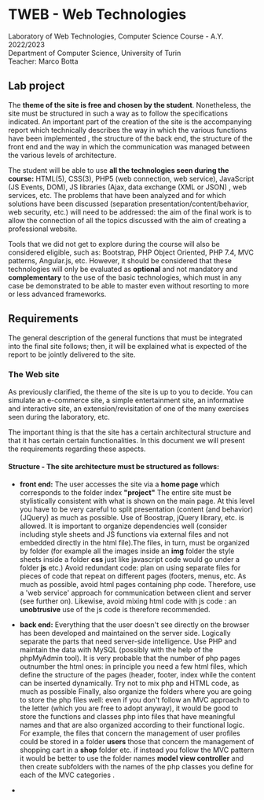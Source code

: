 # TWEB - Web Technologies
Laboratory of Web Technologies, Computer Science Course - A.Y. 2022/2023  
Department of Computer Science, University of Turin  
Teacher: Marco Botta

## Lab project
The **theme of the site is free and chosen by the student**. Nonetheless, the site must be structured in such a way as to follow the specifications indicated. An important part of the creation of the site is the accompanying report which technically describes the way in which the various functions have been implemented , the structure of the back end, the structure of the front end and the way in which the communication was managed between the various levels of architecture.

The student will be able to use **all the technologies seen during the course:** HTML(5), CSS(3), PHP5 (web connection, web service), JavaScript (JS Events, DOM), JS libraries (Ajax, data exchange (XML or JSON) , web services, etc. The problems that have been analyzed and for which solutions have been discussed (separation presentation/content/behavior, web security, etc.) will need to be addressed: the aim of the final work is to allow the connection of all the topics discussed with the aim of creating a professional website.

Tools that we did not get to explore during the course will also be considered eligible, such as: Bootstrap, PHP Object Oriented, PHP 7.4, MVC patterns, Angular.js, etc. However, it should be considered that these technologies will only be evaluated as **optional** and not mandatory and **complementary** to the use of the basic technologies, which must in any case be demonstrated to be able to master even without resorting to more or less advanced frameworks.

## Requirements
The general description of the general functions that must be integrated into the final site follows; then, it will be explained what is expected of the report to be jointly delivered to the site.

### The Web site
As previously clarified, the theme of the site is up to you to decide. You can simulate an e-commerce site, a simple entertainment site, an informative and interactive site, an extension/revisitation of one of the many exercises seen during the laboratory, etc.

The important thing is that the site has a certain architectural structure and that it has certain certain functionalities. In this document we will present the requirements regarding these aspects.

#### Structure - The site architecture must be structured as follows:
* **front end:** The user accesses the site via a **home page** which corresponds to the folder index **"project"** The entire site must be stylistically consistent with what is shown on the main page. At this level you have to be very careful to split presentation (content (and behavior) (JQuery) as much as possible. Use of Boostrap, jQuery library, etc. is allowed. It is important to organize dependencies well (consider including style sheets and JS functions via external files and not embedded directly in the html file).The files, in turn, must be organized by folder (for example all the images inside an **img** folder the style sheets inside a folder **css** just like javascript code would go under a folder **js** etc.) Avoid redundant code: plan on using separate files for pieces of code that repeat on different pages (footers, menus, etc. As much as possible, avoid html pages containing php code. Therefore, use a 'web service' approach for communication between client and server (see further on). Likewise, avoid mixing html code with js code : an **unobtrusive** use of the js code is therefore recommended.

* **back end:** Everything that the user doesn't see directly on the browser has been developed and maintained on the server side. Logically separate the parts that need server-side intelligence. Use PHP and maintain the data with MySQL (possibly with the help of the phpMyAdmin tool). It is very probable that the number of php pages outnumber the html ones: in principle you need a few html files, which define the structure of the pages (header, footer, index while the content can be inserted dynamically. Try not to mix php and HTML code, as much as possible Finally, also organize the folders where you are going to store the php files well: even if you don't follow an MVC approach to the letter (which you are free to adopt anyway), it would be good to store the functions and classes php into files that have meaningful names and that are also organized according to their functional logic. For example, the files that concern the management of user profiles could be stored in a folder **users** those that concern the management of shopping cart in a **shop** folder etc. if instead you follow the MVC pattern it would be better to use the folder names **model view controller** and then create subfolders with the names of the php classes you define for each of the MVC categories .

* 
